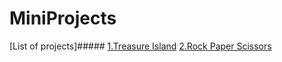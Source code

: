 # MiniProjects
[List of projects]#####
[1.Treasure Island](https://github.com/amlanacharya/MiniProjects/blob/main/treasureisland.py)
[2.Rock Paper Scissors](https://github.com/amlanacharya/MiniProjects/blob/main/RockPaperScissors.py)
